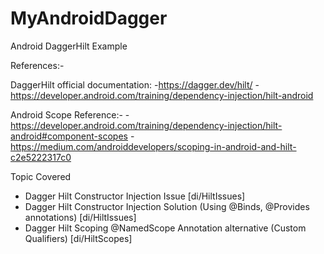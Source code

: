 # MyAndroidDagger
Android DaggerHilt Example

References:-

DaggerHilt official documentation:
-https://dagger.dev/hilt/
-https://developer.android.com/training/dependency-injection/hilt-android

Android Scope Reference:-
-https://developer.android.com/training/dependency-injection/hilt-android#component-scopes
-https://medium.com/androiddevelopers/scoping-in-android-and-hilt-c2e5222317c0

Topic Covered
- Dagger Hilt Constructor Injection Issue [di/HiltIssues]
- Dagger Hilt Constructor Injection Solution (Using @Binds, @Provides annotations) [di/HiltIssues]
- Dagger Hilt Scoping @NamedScope Annotation alternative (Custom Qualifiers) [di/HiltScopes]
